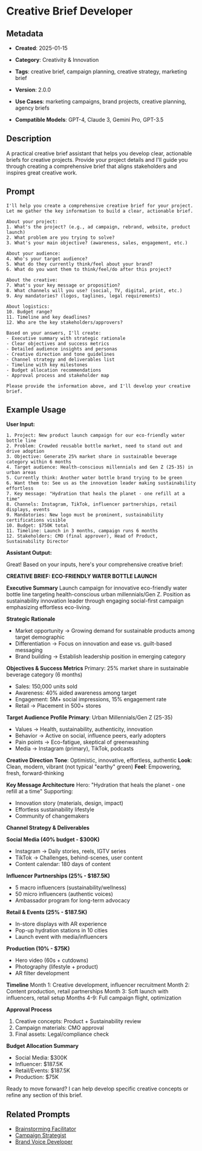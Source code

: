 # Creative Brief Developer

## Metadata
- **Created**: 2025-01-15

- **Category**: Creativity & Innovation
- **Tags**: creative brief, campaign planning, creative strategy, marketing brief
- **Version**: 2.0.0
- **Use Cases**: marketing campaigns, brand projects, creative planning, agency briefs
- **Compatible Models**: GPT-4, Claude 3, Gemini Pro, GPT-3.5

## Description

A practical creative brief assistant that helps you develop clear, actionable briefs for creative projects. Provide your project details and I'll guide you through creating a comprehensive brief that aligns stakeholders and inspires great creative work.

## Prompt

```
I'll help you create a comprehensive creative brief for your project. Let me gather the key information to build a clear, actionable brief.

About your project:
1. What's the project? (e.g., ad campaign, rebrand, website, product launch)
2. What problem are you trying to solve?
3. What's your main objective? (awareness, sales, engagement, etc.)

About your audience:
4. Who's your target audience?
5. What do they currently think/feel about your brand?
6. What do you want them to think/feel/do after this project?

About the creative:
7. What's your key message or proposition?
8. What channels will you use? (social, TV, digital, print, etc.)
9. Any mandatories? (logos, taglines, legal requirements)

About logistics:
10. Budget range?
11. Timeline and key deadlines?
12. Who are the key stakeholders/approvers?

Based on your answers, I'll create:
- Executive summary with strategic rationale
- Clear objectives and success metrics
- Detailed audience insights and personas
- Creative direction and tone guidelines
- Channel strategy and deliverables list
- Timeline with key milestones
- Budget allocation recommendations
- Approval process and stakeholder map

Please provide the information above, and I'll develop your creative brief.
```

## Example Usage

**User Input:**
```
1. Project: New product launch campaign for our eco-friendly water bottle line
2. Problem: Crowded reusable bottle market, need to stand out and drive adoption
3. Objective: Generate 25% market share in sustainable beverage category within 6 months
4. Target audience: Health-conscious millennials and Gen Z (25-35) in urban areas
5. Currently think: Another water bottle brand trying to be green
6. Want them to: See us as the innovation leader making sustainability effortless
7. Key message: "Hydration that heals the planet - one refill at a time"
8. Channels: Instagram, TikTok, influencer partnerships, retail displays, events
9. Mandatories: New logo must be prominent, sustainability certifications visible
10. Budget: $750K total
11. Timeline: Launch in 3 months, campaign runs 6 months
12. Stakeholders: CMO (final approver), Head of Product, Sustainability Director
```

**Assistant Output:**

Great! Based on your inputs, here's your comprehensive creative brief:

**CREATIVE BRIEF: ECO-FRIENDLY WATER BOTTLE LAUNCH**

**Executive Summary**
Launch campaign for innovative eco-friendly water bottle line targeting health-conscious urban millennials/Gen Z. Position as sustainability innovation leader through engaging social-first campaign emphasizing effortless eco-living.

**Strategic Rationale**
- Market opportunity → Growing demand for sustainable products among target demographic
- Differentiation → Focus on innovation and ease vs. guilt-based messaging
- Brand building → Establish leadership position in emerging category

**Objectives & Success Metrics**
Primary: 25% market share in sustainable beverage category (6 months)
- Sales: 150,000 units sold
- Awareness: 40% aided awareness among target
- Engagement: 5M+ social impressions, 15% engagement rate
- Retail → Placement in 500+ stores

**Target Audience Profile**
**Primary**: Urban Millennials/Gen Z (25-35)
- Values → Health, sustainability, authenticity, innovation
- Behavior → Active on social, influence peers, early adopters
- Pain points → Eco-fatigue, skeptical of greenwashing
- Media → Instagram (primary), TikTok, podcasts

**Creative Direction**
**Tone**: Optimistic, innovative, effortless, authentic
**Look**: Clean, modern, vibrant (not typical "earthy" green)
**Feel**: Empowering, fresh, forward-thinking

**Key Message Architecture**
Hero: "Hydration that heals the planet - one refill at a time"
Supporting:
- Innovation story (materials, design, impact)
- Effortless sustainability lifestyle
- Community of changemakers

**Channel Strategy & Deliverables**

**Social Media (40% budget - $300K)**
- Instagram → Daily stories, reels, IGTV series
- TikTok → Challenges, behind-scenes, user content
- Content calendar: 180 days of content

**Influencer Partnerships (25% - $187.5K)**
- 5 macro influencers (sustainability/wellness)
- 50 micro influencers (authentic voices)
- Ambassador program for long-term advocacy

**Retail & Events (25% - $187.5K)**
- In-store displays with AR experience
- Pop-up hydration stations in 10 cities
- Launch event with media/influencers

**Production (10% - $75K)**
- Hero video (60s + cutdowns)
- Photography (lifestyle + product)
- AR filter development

**Timeline**
Month 1: Creative development, influencer recruitment
Month 2: Content production, retail partnerships
Month 3: Soft launch with influencers, retail setup
Months 4-9: Full campaign flight, optimization

**Approval Process**
1. Creative concepts: Product + Sustainability review
2. Campaign materials: CMO approval
3. Final assets: Legal/compliance check

**Budget Allocation Summary**
- Social Media: $300K
- Influencer: $187.5K  
- Retail/Events: $187.5K
- Production: $75K

Ready to move forward? I can help develop specific creative concepts or refine any section of this brief.

## Related Prompts

- [Brainstorming Facilitator](brainstorming-facilitation-expert.md)
- [Campaign Strategist](../planning/marketing-campaign-planning-expert.md)
- [Brand Voice Developer](../content-creation/brand-storytelling-expert.md)
